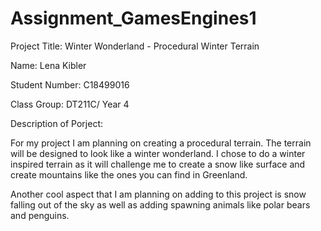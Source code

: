 # Assignment_GamesEngines1

Project Title: Winter Wonderland - Procedural Winter Terrain

Name: Lena Kibler

Student Number: C18499016

Class Group: DT211C/ Year 4

Description of Porject:

For my project I am planning on creating a procedural terrain. The terrain will be designed to look like a winter wonderland.
I chose to do a winter inspired terrain as it will challenge me to create a snow like surface and create mountains like the 
ones you can find in Greenland. 

Another cool aspect that I am planning on adding to this project is snow falling out of the sky as well as adding spawning animals
like polar bears and penguins. 
